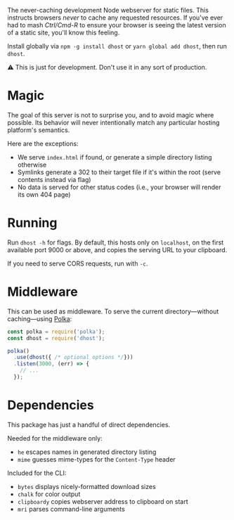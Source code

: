 The never-caching development Node webserver for static files.
This instructs browsers _never_ to cache any requested resources.
If you've ever had to mash _Ctrl/Cmd-R_ to ensure your browser is seeing the latest version of a static site, you'll know this feeling.

Install globally via `npm -g install dhost` or `yarn global add dhost`, then run `dhost`.

⚠️ This is just for development.
Don't use it in any sort of production.

# Magic

The goal of this server is not to surprise you, and to avoid magic where possible.
Its behavior will never intentionally match any particular hosting platform's semantics.

Here are the exceptions:

* We serve `index.html` if found, or generate a simple directory listing otherwise
* Symlinks generate a 302 to their target file if it's within the root (serve contents instead via flag)
* No data is served for other status codes (i.e., your browser will render its own 404 page)

# Running

Run `dhost -h` for flags.
By default, this hosts only on `localhost`, on the first available port 9000 or above, and copies the serving URL to your clipboard.

If you need to serve CORS requests, run with `-c`.

# Middleware

This can be used as middleware. To serve the current directory—without caching—using [Polka](https://github.com/lukeed/polka):

```js
const polka = require('polka');
const dhost = require('dhost');

polka()
  .use(dhost({ /* optional options */}))
  .listen(3000, (err) => {
    // ...
  });
```

# Dependencies

This package has just a handful of direct dependencies.

Needed for the middleware only:

* `he` escapes names in generated directory listing
* `mime` guesses mime-types for the `Content-Type` header

Included for the CLI:

* `bytes` displays nicely-formatted download sizes
* `chalk` for color output
* `clipboardy` copies webserver address to clipboard on start
* `mri` parses command-line arguments
